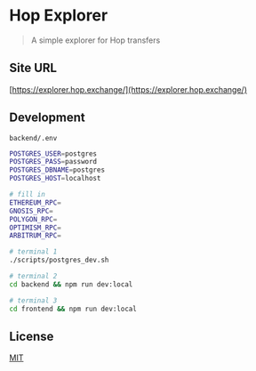 # Hop Explorer

> A simple explorer for Hop transfers

## Site URL

[https://explorer.hop.exchange/](https://explorer.hop.exchange/)

## Development

`backend/.env`

```sh
POSTGRES_USER=postgres
POSTGRES_PASS=password
POSTGRES_DBNAME=postgres
POSTGRES_HOST=localhost

# fill in
ETHEREUM_RPC=
GNOSIS_RPC=
POLYGON_RPC=
OPTIMISM_RPC=
ARBITRUM_RPC=
```

```sh
# terminal 1
./scripts/postgres_dev.sh

# terminal 2
cd backend && npm run dev:local

# terminal 3
cd frontend && npm run dev:local
```

## License

[MIT](LICENSE)
